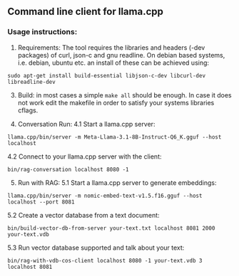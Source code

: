 ## Command line client for llama.cpp

### Usage instructions:
1. Requirements:
The tool requires the libraries and headers (-dev packages)
of curl, json-c and gnu readline. On debian based systems, i.e.
debian, ubuntu etc. an install of these can be achieved using:
```
sudo apt-get install build-essential libjson-c-dev libcurl-dev libreadline-dev  
```

3. Build:
in most cases a simple `make all` should be enough.
In case it does not work edit the makefile in order to
satisfy your systems libraries cflags.

4. Conversation Run:
4.1 Start a llama.cpp server:
```
llama.cpp/bin/server -m Meta-Llama-3.1-8B-Instruct-Q6_K.gguf --host localhost
```
4.2 Connect to your llama.cpp server with the client:
```
bin/rag-conversation localhost 8080 -1
```

5. Run with RAG:
5.1 Start a llama.cpp server to generate embeddings:
```
llama.cpp/bin/server -m nomic-embed-text-v1.5.f16.gguf --host localhost --port 8081
```
5.2 Create a vector database from a text document:
```
bin/build-vector-db-from-server your-text.txt localhost 8081 2000 your-text.vdb
```
5.3 Run vector database supported and talk about your text:
```
bin/rag-with-vdb-cos-client localhost 8080 -1 your-text.vdb 3 localhost 8081
```
